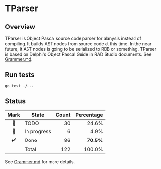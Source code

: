 # TParser

## Overview

TParser is Object Pascal source code parser for alanysis instead of compiling. It builds AST nodes from source code at this time. In the near future, it AST nodes is going to be serialized to RDB or something.
TParser is based on Delphi's [Object Pascal Guide](https://docs.embarcadero.com/products/rad_studio/cbuilder6/EN/CB6_ObjPascalLangGuide_EN.pdf) in [RAD Studio documents](https://docs.embarcadero.com/products/rad_studio/).
See [Grammer.md](./Grammer.md).

## Run tests

```
go test ./...
```

## Status


| Mark | State       | Count | Percentage |
| :--: | ----------- | ----: |---------:|
|  🔖  | TODO        |    30 |  24.6% |
|  🚧  | In progress |     6 | 4.9% |
|  ✔️  | Done        |    86 | **70.5%** |
|     | Total        | 122 |  100.0%  |

See [Grammer.md](./Grammer.md) for more details.
